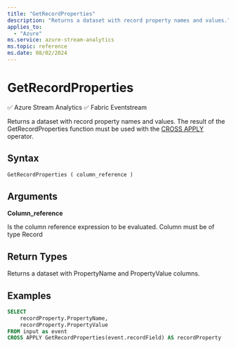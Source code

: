 ```yaml
---
title: "GetRecordProperties"
description: "Returns a dataset with record property names and values."
applies_to: 
  - "Azure"
ms.service: azure-stream-analytics
ms.topic: reference
ms.date: 08/02/2024
---
```

# GetRecordProperties
:white_check_mark: Azure Stream Analytics :white_check_mark: Fabric Eventstream

  Returns a dataset with record property names and values. The result of the GetRecordProperties function must be used with the [CROSS APPLY](apply-azure-stream-analytics.md) operator.  
  
 ## Syntax  
  
```SQL   
GetRecordProperties ( column_reference )  
```  
  
## Arguments  
 **Column_reference**  
  
 Is the column reference expression to be evaluated. Column must be of type Record  
  
## Return Types  
 Returns a dataset with PropertyName and PropertyValue columns.  
  
## Examples  
  
```SQL  
SELECT   
    recordProperty.PropertyName,  
    recordProperty.PropertyValue  
FROM input as event  
CROSS APPLY GetRecordProperties(event.recordField) AS recordProperty  
```  
  


